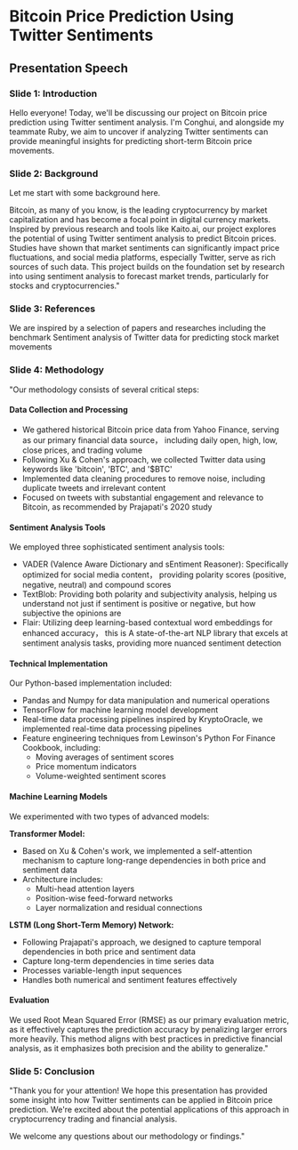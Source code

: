 # Bitcoin Price Prediction Using Twitter Sentiments

## Presentation Speech

### Slide 1: Introduction

Hello everyone! Today, we'll be discussing our project on Bitcoin price prediction using Twitter sentiment analysis.
I'm Conghui, and alongside my teammate Ruby, we aim to uncover if analyzing Twitter sentiments can provide meaningful insights for predicting short-term Bitcoin price movements.

### Slide 2: Background

Let me start with some background here.

Bitcoin, as many of you know, is the leading cryptocurrency by market capitalization and has become a focal point in digital currency markets. Inspired by previous research and tools like Kaito.ai, our project explores the potential of using Twitter sentiment analysis to predict Bitcoin prices. Studies have shown that market sentiments can significantly impact price fluctuations, and social media platforms, especially Twitter, serve as rich sources of such data. This project builds on the foundation set by research into using sentiment analysis to forecast market trends, particularly for stocks and cryptocurrencies."

### Slide 3: References

We are inspired by a selection of papers and researches including the benchmark Sentiment analysis of Twitter data for predicting stock market movements

### Slide 4: Methodology

"Our methodology consists of several critical steps:

#### Data Collection and Processing

- We gathered historical Bitcoin price data from Yahoo Finance, serving as our primary financial data source， including daily open, high, low, close prices, and trading volume
- Following Xu & Cohen's approach, we collected Twitter data using keywords like 'bitcoin', 'BTC', and '$BTC'
- Implemented data cleaning procedures to remove noise, including duplicate tweets and irrelevant content
- Focused on tweets with substantial engagement and relevance to Bitcoin, as recommended by Prajapati's 2020 study

#### Sentiment Analysis Tools

We employed three sophisticated sentiment analysis tools:

- VADER (Valence Aware Dictionary and sEntiment Reasoner): Specifically optimized for social media content， providing polarity scores (positive, negative, neutral) and compound scores
- TextBlob: Providing both polarity and subjectivity analysis, helping us understand not just if sentiment is positive or negative, but how subjective the opinions are
- Flair: Utilizing deep learning-based contextual word embeddings for enhanced accuracy， this is A state-of-the-art NLP library that excels at sentiment analysis tasks, providing more nuanced sentiment detection

#### Technical Implementation

Our Python-based implementation included:

- Pandas and Numpy for data manipulation and numerical operations
- TensorFlow for machine learning model development
- Real-time data processing pipelines inspired by KryptoOracle, we implemented real-time data processing pipelines
- Feature engineering techniques from Lewinson's Python For Finance Cookbook, including:
  - Moving averages of sentiment scores
  - Price momentum indicators
  - Volume-weighted sentiment scores

#### Machine Learning Models

We experimented with two types of advanced models:

**Transformer Model:**

- Based on Xu & Cohen's work, we implemented a self-attention mechanism to capture long-range dependencies in both price and sentiment data
- Architecture includes:
  - Multi-head attention layers
  - Position-wise feed-forward networks
  - Layer normalization and residual connections

**LSTM (Long Short-Term Memory) Network:**

- Following Prajapati's approach, we designed to capture temporal dependencies in both price and sentiment data
- Capture long-term dependencies in time series data
- Processes variable-length input sequences
- Handles both numerical and sentiment features effectively

#### Evaluation

We used Root Mean Squared Error (RMSE) as our primary evaluation metric, as it effectively captures the prediction accuracy by penalizing larger errors more heavily. This method aligns with best practices in predictive financial analysis, as it emphasizes both precision and the ability to generalize."

### Slide 5: Conclusion

"Thank you for your attention! We hope this presentation has provided some insight into how Twitter sentiments can be applied in Bitcoin price prediction. We're excited about the potential applications of this approach in cryptocurrency trading and financial analysis.

We welcome any questions about our methodology or findings."

